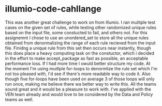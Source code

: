 # illumio-code-cahllange
This was another great challenge to work on from Illumio.
I ran mulitple test cases on the given set of rules, while testing other randomized unique rules based on the input file, 
some constucted to fail, and others not. 
For this assignemnt I chose to use an unordered_set to store all the unique rules obtained from denormalizing the range of 
each rule recieved from the input file. Finidng a unique rule from this set then occurs near instantly, though this does place a heavy computing task on the constuctor, which i decided in the effort to make accept_package as fast as possible, an acceptable performance loss. 
If I had more time I owuld better structure my code. At the moment I'm using muitlple for-loops to denormlize the rule set which I'm not too pleased with, I'd see if there's more readable way to code it. Also though five for-loops have been used on average 3 of those loops will only run once, making me believe there wa better way to write this.
All the teams sound great and it would be a pleasure to work with. I've applied with the VEN team already and would love to be considered by the Data and Policy teams as well. 
